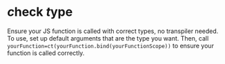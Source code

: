 # *c*heck *t*ype
Ensure your JS function is called with correct types, no transpiler needed.
To use, set up default arguments that are the type you want. Then, call `yourFunction=ct(yourFunction.bind(yourFunctionScope))` to ensure your function is called correctly.
